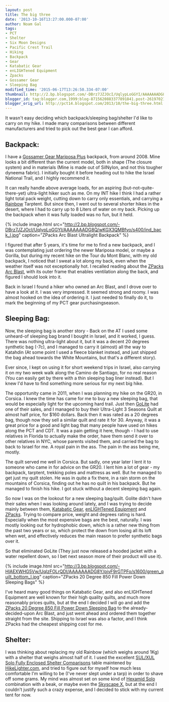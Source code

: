 ```yaml
---
layout: post
title: The big three
date: '2013-10-16T13:27:00.000-07:00'
author: Noam Gal
tags:
- PCT
- Shelter
- Six Moon Designs
- Pacific Crest Trail
- Hiking
- Backpack
- Gear
- Katabatic Gear
- enLIGHTened Equipment
- Zpacks
- Gossamer Gear
- Sleeping Bag
modified_time: '2015-06-17T13:26:50.334-07:00'
thumbnail: http://2.bp.blogspot.com/-DBrz7JZJOcI/UqlypLoGGYI/AAAAAAADG8Q/wKGX3QMBfvo/s72-c/ind_back_l.jpg
blogger_id: tag:blogger.com,1999:blog-8715620883377891841.post-2619702122822600029
blogger_orig_url: http://pct14.blogspot.com/2013/10/the-big-three.html
---
```


It wasn't easy deciding which backpack/sleeping bag/shelter I'd like to carry on my hike. I made many comparisons between different manufacturers and tried to pick out the best gear I can afford.

Backpack:
---
I have a [Gossamer Gear Mariposa Plus] backpack, from around 2008. Mine looks a bit different than the current model, both in shape (The closure system) and in materials (Mine is made out of SilNylon, and not this tougher dyneema fabric). I initially bought it before heading out to hike the Israel National Trail, and I highly recommend it.

It can really handle above average loads, for an aspiring (but-not-quite-there-yet) ultra-light hiker such as me. On my INT hike I think I had a rather light total pack weight, cutting down to carry only essentials, and carrying a [Rainbow] Tarptent. But since then, I went out to several shorter hikes in the desert, where I had to carry up to 8 Liters of water on my back. Picking up the backpack when it was fully loaded was no fun, but it held.

{% include image.html src="http://2.bp.blogspot.com/-DBrz7JZJOcI/UqlypLoGGYI/AAAAAAADG8Q/wKGX3QMBfvo/s400/ind_back_l.jpg" caption="ZPacks Arc Blast Ultralight Backpack" %}

I figured that after 5 years, it's time for me to find a new backpack, and I was contemplating just ordering the newer Mariposa model, or maybe a Gorilla, but during my recent hike on the Tour du Mont Blanc, with my old backpack, I noticed that I sweat a lot along my back, even when the weather itself was not exceptionally hot. I recalled reading about the [ZPacks Arc Blast], with its outer frame that enables ventilation along the back, and figured I should look into it.

Back in Israel I found a hiker who owned an Arc Blast, and I drove over to have a look at it. I was very impressed. It seemed strong and roomy. I was almost hooked on the idea of ordering it. I just needed to finally do it, to mark the beginning of my PCT gear purchasingseason.

Sleeping Bag:
---
Now, the sleeping bag is another story - Back on the AT I used some unheard-of sleeping bag brand I bought in Israel, and it worked, I guess. There was nothing ultra-light about it, but it was a decent 20 degrees synthetic bag (-7c), and I managed to carry it (almost) all the way to Katahdin (At some point I used a fleece blanket instead, and just shipped the bag ahead towards the White Mountains, but that's a different story).

Ever since, I kept on using it for short weekend trips in Israel, also carrying it on my two week walk along the Camino de Santiago, for no real reason (You can easily get by there with a thin sleeping bag liner instead). But I knew I'd have to find something more serious for my next big hike.

The opportunity came in 2011, when I was planning my hike on the GR20, in Corsica. I knew the time has came for me to buy a new sleeping bag, that would be especially light for the upcoming hard trail. Just then [GoLite] had one of their sales, and I managed to buy their Ultra-Light 3 Seasons Quilt at almost half price, for $160 dollars. Back then it was rated as a 20 degrees bag, though now they sell a similar quilt and rate it for 30. Anyway, it was a great price for a good and light bag that many people have used on hikes along the PCT and CDT. It was a pain getting it here, though - I had to use relatives in Florida to actually make the order, have them send it over to other relatives in NYC, whose parents visited them, and carried the bag to back to Israel for me. A royal pain in the ass. The pain in the ass being me, mostly.

The quilt served me well in Corsica. But sadly, one year later I lent it to someone who came in for advice on the GR20. I lent him a lot of gear - my backpack, tarptent, trekking poles and mattress as well. But he managed to get just my quilt stolen. He was in quite a fix there, in a rain storm on the mountains of Corsica, finding out he has no quilt in his backpack. But he managed to finish his hike. I got stuck without a decent sleeping bag again.

So now I was on the lookout for a new sleeping bag/quilt. Golite didn't have their sales when I was looking around lately, and I was trying to decide mainly between them, [Katabatic Gear], [enLIGHTened Equipment] and [ZPacks]. Trying to compare price, weight and degrees rating is hard. Especially when the most expensive bags are the best, naturally. I was mostly looking out for hydrophobic down, which is a rather new thing from the past two years or so, which protect the down from losing all its loft when wet, and effectively reduces the main reason to prefer synthetic bags over it.

So that eliminated GoLite (They just now released a hooded jacket with a water repellent down, so I bet next season more of their product will use it).

{% include image.html src="http://3.bp.blogspot.com/-HlAEXWHG5Vw/UqlzFOLrQDI/AAAAAAADG8Y/pivF9rGTPFo/s1600/green_quilt_bottom_l.jpg" caption="ZPacks 20 Degree 850 Fill Power Down Sleeping Bags" %}

I've heard many good things on Katabatic Gear, and also enLIGHTened Equipment are well known for their high quality quilts, and much more reasonably prices quilts, but at the end I decided I will go and add the [ZPacks 20 Degree 850 Fill Power Down Sleeping Bag] to the already-decided-upon Arc Blast, and just went ahead and ordered them together straight from the site. Shipping to Israel was also a factor, and I think ZPacks had the cheapest shipping cost for me.

Shelter:
---
I was thinking about replacing my old Rainbow (which weighs around 1Kg) with a shelter that weighs almost half of it. I used the excellent [SUL/XUL Solo Fully Enclosed Shelter Comparisons] table maintened by [HikeLighter.com], and tried to figure out for myself how much less comfortable I'm willing to be (I've never slept under a tarp) in order to shave off some grams. My mind was almost set on some kind of [Hexamid Solo] combination with a beak, or maybe even the [Skyscape X], but at the end I couldn't justify such a crazy expense, and I decided to stick with my current tent for now.

[Gossamer Gear Mariposa Plus]: http://gossamergear.com/packs/backpacks/mariposa-ultralight-backpack-all.html
[Rainbow]: http://tarptent.com/rainbow.html
[ZPacks Arc Blast]: http://zpacks.com/backpacks/arc_blast.shtml
[GoLite]: http://www.golite.com/
[Katabatic Gear]: http://katabaticgear.com/
[enLIGHTened Equipment]: http://www.enlightenedequipment.com/
[ZPacks]: http://zpacks.com/
[ZPacks 20 Degree 850 Fill Power Down Sleeping Bag]: http://zpacks.com/quilts/sleepingbag.shtml
[SUL/XUL Solo Fully Enclosed Shelter Comparisons]: http://hikelighter.com/2011/12/29/sulxul-enclosed-shelter-comparisons/
[HikeLighter.com]: http://hikelighter.com/
[Hexamid Solo]: http://zpacks.com/shelter/hexamid.shtml
[Skyscape X]: http://www.sixmoondesigns.com/tents/ssX.html